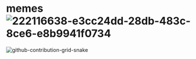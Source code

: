 # memes![222116638-e3cc24dd-28db-483c-8ce6-e8b9941f0734](https://github.com/Memes1125/memes/assets/73619063/2ead7317-70a8-4d2f-b934-14787dd80d67)
![github-contribution-grid-snake](https://github.com/Memes1125/memes/assets/73619063/6ceef44c-a645-406f-ac2a-4c81706108ea)
